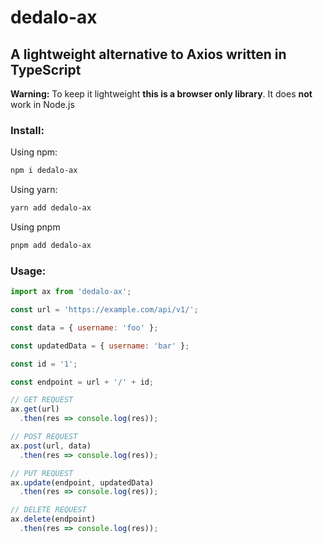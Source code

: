 # dedalo-ax

## A lightweight alternative to Axios written in TypeScript

**Warning:** To keep it lightweight **this is a browser only library**. It does **not** work in Node.js

### Install:

Using npm:

```sh
npm i dedalo-ax
```
Using yarn:

```sh
yarn add dedalo-ax
```
Using pnpm

```sh
pnpm add dedalo-ax
```

### Usage:

```js
import ax from 'dedalo-ax';

const url = 'https://example.com/api/v1/';

const data = { username: 'foo' };

const updatedData = { username: 'bar' };

const id = '1';

const endpoint = url + '/' + id;

// GET REQUEST
ax.get(url)
  .then(res => console.log(res));

// POST REQUEST
ax.post(url, data)
  .then(res => console.log(res));

// PUT REQUEST
ax.update(endpoint, updatedData)
  .then(res => console.log(res));

// DELETE REQUEST
ax.delete(endpoint)
  .then(res => console.log(res));
```

